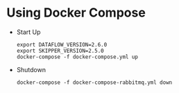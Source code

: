 # Using Docker Compose

- Start Up
	```shell
	export DATAFLOW_VERSION=2.6.0
	export SKIPPER_VERSION=2.5.0
	docker-compose -f docker-compose.yml up
	```
- Shutdown
	```
	docker-compose -f docker-compose-rabbitmq.yml down
	```